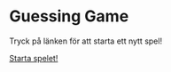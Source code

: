 Guessing Game
===================

Tryck på länken för att starta ett nytt spel!

[Starta spelet!](guess/init)
